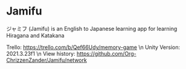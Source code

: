 # Jamifu
ジャミフ (Jamifu) is an English to Japanese learning app for learning Hiragana and Katakana

Trello: https://trello.com/b/Qef66Udy/memory-game
\n
Unity Version: 2021.3.23f1
\n
View history: https://github.com/Org-ChrizzenZander/Jamifu/network
